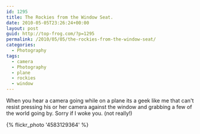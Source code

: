 ```yaml
---
id: 1295
title: The Rockies from the Window Seat.
date: 2010-05-05T23:26:24+00:00
layout: post
guid: http://top-frog.com/?p=1295
permalink: /2010/05/05/the-rockies-from-the-window-seat/
categories:
  - Photography
tags:
  - camera
  - Photography
  - plane
  - rockies
  - window
---
```

When you hear a camera going while on a plane its a geek like me that can't resist pressing his or her camera against the window and grabbing a few of the world going by. Sorry if I woke you. (not really!)

{% flickr_photo '4583129364' %}
